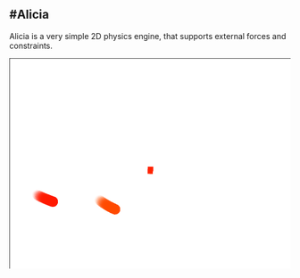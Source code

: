 #Alicia
--

Alicia is a very simple 2D physics engine, that supports external forces and constraints.

 

![Screenshot](images/constraints.gif)
